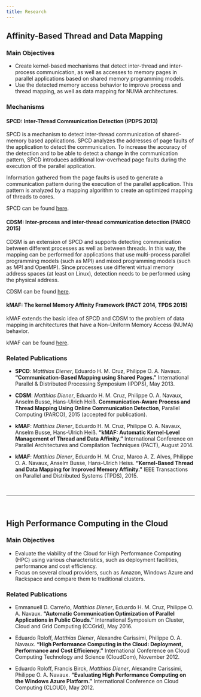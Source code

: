 ```yaml
---
title: Research
---
```


## Affinity-Based Thread and Data Mapping

### Main Objectives

* Create kernel-based mechanisms that detect inter-thread and inter-process communication, as well as accesses to memory pages in parallel applications based on shared memory programming models.
* Use the detected memory access behavior to improve process and thread mapping, as well as data mapping for NUMA architectures.


### Mechanisms

#### SPCD: Inter-Thread Communication Detection (IPDPS 2013)

SPCD is a mechanism to detect inter-thread communication of shared-memory based applications. SPCD analyzes the addresses of page faults of the application to detect the communication. To increase the accuracy of the detection and to be able to detect a change in the communication pattern, SPCD introduces additional low-overhead page faults during the execution of the parallel application.

Information gathered from the page faults is used to generate a communication pattern during the execution of the parallel application.
This pattern is analyzed by a mapping algorithm to create an optimized mapping of threads to cores.

SPCD can be found [here](https://github.com/matthiasdiener/spcd).

#### CDSM: Inter-process and inter-thread communication detection (PARCO 2015)

CDSM is an extension of SPCD and supports detecting communication between different processes as well as between threads. In this way, the mapping can be performed for applications that use multi-process parallel programming models (such as MPI) and mixed programming models (such as MPI and OpenMP).
Since processes use different virtual memory address spaces (at least on Linux), detection needs to be performed using the physical address.

CDSM can be found [here](https://github.com/matthiasdiener/cdsm).

#### kMAF: The kernel Memory Affinity Framework (PACT 2014, TPDS 2015)

kMAF extends the basic idea of SPCD and CDSM to the problem of data mapping in architectures that have a Non-Uniform Memory Access (NUMA) behavior.

kMAF can be found [here](https://github.com/matthiasdiener/kmaf).

### Related Publications

* **SPCD**: *Matthias Diener*, Eduardo H. M. Cruz, Philippe O. A. Navaux. **“Communication-Based Mapping using Shared Pages.”** International Parallel & Distributed Processing Symposium (IPDPS), May 2013.

* **CDSM**: *Matthias Diener*, Eduardo H. M. Cruz, Philippe O. A. Navaux, Anselm Busse, Hans-Ulrich Heiß. **Communication-Aware Process and Thread Mapping Using Online Communication Detection**, Parallel Computing (PARCO), 2015 (accepted for publication).

* **kMAF**: *Matthias Diener*, Eduardo H. M. Cruz, Philippe O. A. Navaux, Anselm Busse, Hans-Ulrich Heiß. **“kMAF: Automatic Kernel-Level Management of Thread and Data Affinity.”** International Conference on Parallel Architectures and Compilation Techniques (PACT), August 2014.

* **kMAF**: *Matthias Diener*, Eduardo H. M. Cruz, Marco A. Z. Alves, Philippe O. A. Navaux, Anselm Busse, Hans-Ulrich Heiss. **“Kernel-Based Thread and Data Mapping for Improved Memory Affinity.”** IEEE Transactions on Parallel and Distributed Systems (TPDS), 2015.


<br />

----

<br />

## High Performance Computing in the Cloud

### Main Objectives

* Evaluate the viability of the Cloud for High Performance Computing (HPC) using various characteristics, such as deployment facilities, performance and cost efficiency.
* Focus on several cloud providers, such as Amazon, Windows Azure and Rackspace and compare them to traditional clusters.

### Related Publications
* Emmanuell D. Carreño, *Matthias Diener*, Eduardo H. M. Cruz, Philippe O. A. Navaux. **“Automatic Communication Optimization of Parallel Applications in Public Clouds.”** International Symposium on Cluster, Cloud and Grid Computing (CCGrid), May 2016.

* Eduardo Roloff, *Matthias Diener*, Alexandre Carissimi, Philippe O. A. Navaux. **“High Performance Computing in the Cloud: Deployment, Performance and Cost Efficiency.”** International Conference on Cloud Computing Technology and Science (CloudCom), November 2012.

* Eduardo Roloff, Francis Birck, *Matthias Diener*, Alexandre Carissimi, Philippe O. A. Navaux. **“Evaluating High Performance Computing on the Windows Azure Platform.”** International Conference on Cloud Computing (CLOUD), May 2012.
